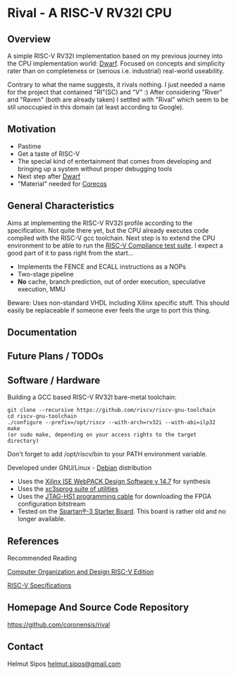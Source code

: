 # Rival - A RISC-V RV32I CPU

## Overview

A simple RISC-V RV32I implementation based on my previous journey
into the CPU implementation world: [Dwarf](https://github.com/coronensis/dwarf).
Focused on concepts and simplicity rater than on completeness or
(serious i.e. industrial) real-world useability.

Contrary to what the name suggests, it rivals nothing.
I just needed a name for the project that contained "RI"(SC) and "V" :)
After considering "River" and "Raven" (both are already taken) I settled
with "Rival" which seem to be stil unoccupied in this domain (at least
according to Google).

## Motivation

+ Pastime
+ Get a taste of RISC-V
+ The special kind of entertainment that comes from developing
 and bringing up a system without proper debugging tools
+ Next step after [Dwarf](https://github.com/coronensis/dwarf)
+ "Material" needed for [Corecos](https://github.com/coronensis/corecos)

## General Characteristics

Aims at implementing the RISC-V RV32I profile according to the specification.
Not quite there yet, but the CPU already executes code compiled with the
RISC-V gcc toolchain. Next step is to extend the CPU environment to be able to
run the  [RISC-V Compliance test suite](https://github.com/riscv/riscv-compliance). I expect a good part of it to pass right from the start...

+ Implements the FENCE and ECALL instructions as a NOPs
+ Two-stage pipeline
+ **No** cache, branch prediction, out of order execution, speculative execution, MMU

Beware: Uses non-standard VHDL including Xilinx specific stuff.
This should easily be replaceable if someone ever feels the urge to port this thing.

## Documentation

## Future Plans / TODOs

## Software / Hardware

Building a GCC based RISC-V RV32I bare-metal toolchain:

```
git clone --recursive https://github.com/riscv/riscv-gnu-toolchain
cd riscv-gnu-toolchain
./configure --prefix=/opt/riscv --with-arch=rv32i --with-abi=ilp32
make
(or sudo make, depending on your access rights to the target directory)
```

Don't forget to add /opt/riscv/bin to your PATH environment variable.

Developed under GNU/Linux - [Debian](https://www.debian.org/) distribution

+ Uses the [Xilinx ISE WebPACK Design Software v 14.7](https://www.xilinx.com/products/design-tools/ise-design-suite/ise-webpack.html) for synthesis
+ Uses the [xc3sprog suite of utilities](http://xc3sprog.sourceforge.net/)
+ Uses the [JTAG-HS1 programming cable](https://store.digilentinc.com/jtag-hs1-programming-cable-limited-time/) for downloading the FPGA configuration bitstream
+ Tested on the [Spartan®-3 Starter Board](https://store.digilentinc.com/spartan-3-board-retired/). This board is rather old and no longer available.

## References

Recommended Reading

[Computer Organization and Design RISC-V Edition](https://www.amazon.com/Computer-Organization-Design-RISC-V-Architecture/dp/0128122757)

[RISC-V Specifications](https://riscv.org/specifications/)

## Homepage And Source Code Repository

https://github.com/coronensis/rival

## Contact
Helmut Sipos <helmut.sipos@gmail.com>
